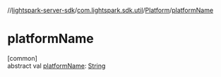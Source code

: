 //[lightspark-server-sdk](../../../index.md)/[com.lightspark.sdk.util](../index.md)/[Platform](index.md)/[platformName](platform-name.md)

# platformName

[common]\
abstract val [platformName](platform-name.md): [String](https://kotlinlang.org/api/latest/jvm/stdlib/kotlin/-string/index.html)
